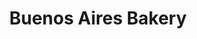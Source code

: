 ---
title: "Buenos Aires Bakery"
url: /ciudad-autonoma-de-buenos-aires/buenos-aires-bakery-avenida-federico-lacroze/
shop: panadería
---